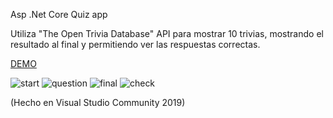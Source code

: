 Asp .Net Core Quiz app 


Utiliza  "The Open Trivia Database" API para mostrar 10 trivias, mostrando el resultado al final y permitiendo ver las respuestas correctas.


[DEMO](https://quiz-mv.herokuapp.com/)

![start](https://user-images.githubusercontent.com/31046332/152340932-7a76a442-8779-4911-b66f-991ca23c355b.PNG)
![question](https://user-images.githubusercontent.com/31046332/152340940-36a4e6de-6bec-4cdf-a295-3ad16fcc7e0f.PNG)
![final](https://user-images.githubusercontent.com/31046332/152340936-d2f2372f-c2bd-4d4a-adc9-33e60d8661f7.PNG)
![check](https://user-images.githubusercontent.com/31046332/152340934-ebd4f3db-c15a-49c4-a3c9-559297cda7bf.PNG)

(Hecho en Visual Studio Community 2019)
